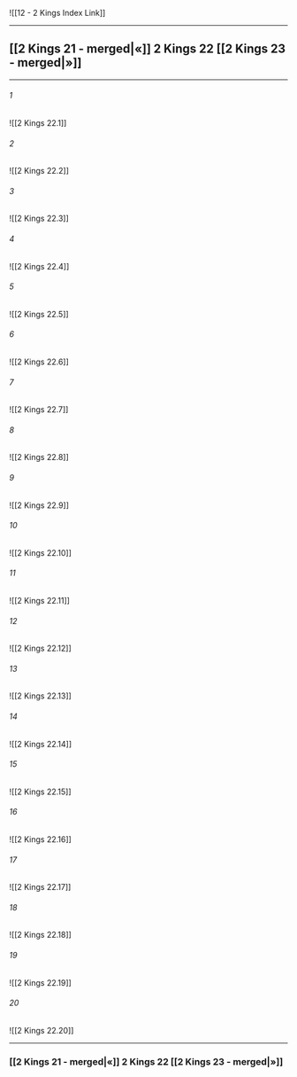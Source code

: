 ![[12 - 2 Kings Index Link]]

---
##  [[2 Kings 21 - merged|«]] 2 Kings 22 [[2 Kings 23 - merged|»]]

---

###### 1
![[2 Kings 22.1]] 

###### 2
![[2 Kings 22.2]] 

###### 3
![[2 Kings 22.3]] 

###### 4
![[2 Kings 22.4]]

###### 5 
![[2 Kings 22.5]] 

###### 6
![[2 Kings 22.6]] 

###### 7
![[2 Kings 22.7]] 

###### 8
![[2 Kings 22.8]] 

###### 9
![[2 Kings 22.9]] 

###### 10
![[2 Kings 22.10]] 

###### 11
![[2 Kings 22.11]] 

###### 12
![[2 Kings 22.12]]

###### 13
![[2 Kings 22.13]] 

###### 14
![[2 Kings 22.14]] 

###### 15
![[2 Kings 22.15]]

###### 16
![[2 Kings 22.16]] 

###### 17
![[2 Kings 22.17]]

###### 18
![[2 Kings 22.18]] 

###### 19
![[2 Kings 22.19]] 

###### 20
![[2 Kings 22.20]]


---
###  [[2 Kings 21 - merged|«]] 2 Kings 22 [[2 Kings 23 - merged|»]]